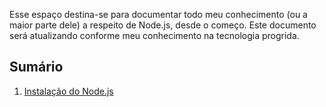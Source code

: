 Esse espaço destina-se para documentar todo meu conhecimento (ou a maior parte dele) a respeito de Node.js, desde o começo. Este documento será atualizando conforme meu conhecimento na tecnologia progrida.

## Sumário

1. [Instalação do Node.js](#instalação-do-node.js)
